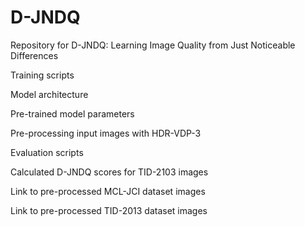 # D-JNDQ
Repository for D-JNDQ: Learning Image Quality from Just Noticeable Differences


Training scripts

Model architecture

Pre-trained model parameters

Pre-processing input images with HDR-VDP-3

Evaluation scripts

Calculated D-JNDQ scores for TID-2103 images

Link to pre-processed MCL-JCI dataset images

Link to pre-processed TID-2013 dataset images

